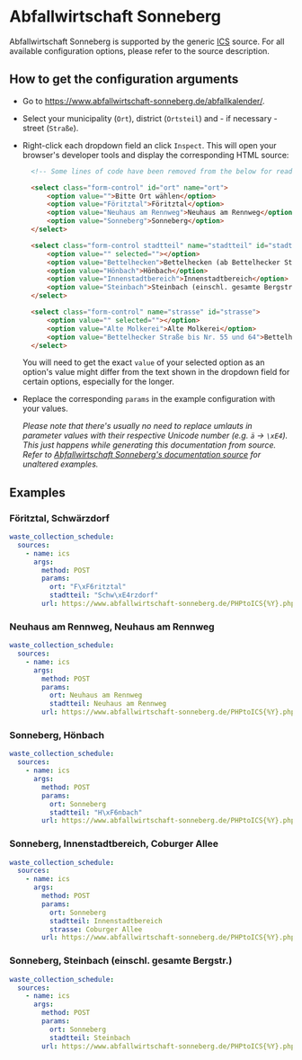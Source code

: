 # Abfallwirtschaft Sonneberg

Abfallwirtschaft Sonneberg is supported by the generic [ICS](/doc/source/ics.md) source. For all available configuration options, please refer to the source description.


## How to get the configuration arguments

- Go to <https://www.abfallwirtschaft-sonneberg.de/abfallkalender/>.
- Select your municipality (`Ort`), district (`Ortsteil`) and - if necessary - street (`Straße`).
- Right-click each dropdown field an click `Inspect`. This will open your browser's developer tools and display the corresponding HTML source:

  ```html
    <!-- Some lines of code have been removed from the below for readability -->

    <select class="form-control" id="ort" name="ort">
        <option value="">Bitte Ort wählen</option>
        <option value="Föritztal">Föritztal</option>
        <option value="Neuhaus am Rennweg">Neuhaus am Rennweg</option>
        <option value="Sonneberg">Sonneberg</option>
    </select>

    <select class="form-control stadtteil" name="stadtteil" id="stadtteil">
        <option value="" selected=""></option>
        <option value="Bettelhecken">Bettelhecken (ab Bettelhecker Straße Nr. 57 und 66)</option>
        <option value="Hönbach">Hönbach</option>
        <option value="Innenstadtbereich">Innenstadtbereich</option>
        <option value="Steinbach">Steinbach (einschl. gesamte Bergstr.)</option>
    </select>

    <select class="form-control" name="strasse" id="strasse">
        <option value="" selected=""></option>
        <option value="Alte Molkerei">Alte Molkerei</option>
        <option value="Bettelhecker Straße bis Nr. 55 und 64">Bettelhecker Straße bis Nr. 55 und 64 (Coburger Allee bis Eisenbahnbrücke)</option>
    </select>
  ```

  You will need to get the exact `value` of your selected option as an option's value might differ from the text shown in the dropdown field for certain options, especially for the longer.
  
- Replace the corresponding `params` in the example configuration with your values.

  *Please note that there's usually no need to replace umlauts in parameter values with their respective Unicode number (e.g. `ä` -> `\xE4`).*
  *This just happens while generating this documentation from source.*
  *Refer to [Abfallwirtschaft Sonneberg's documentation source](/doc/ics/yaml/abfallwirtschaft_sonneberg_de.yaml) for unaltered examples.*

## Examples

### Föritztal, Schwärzdorf

```yaml
waste_collection_schedule:
  sources:
    - name: ics
      args:
        method: POST
        params:
          ort: "F\xF6ritztal"
          stadtteil: "Schw\xE4rzdorf"
        url: https://www.abfallwirtschaft-sonneberg.de/PHPtoICS{%Y}.php
```
### Neuhaus am Rennweg, Neuhaus am Rennweg

```yaml
waste_collection_schedule:
  sources:
    - name: ics
      args:
        method: POST
        params:
          ort: Neuhaus am Rennweg
          stadtteil: Neuhaus am Rennweg
        url: https://www.abfallwirtschaft-sonneberg.de/PHPtoICS{%Y}.php
```
### Sonneberg, Hönbach

```yaml
waste_collection_schedule:
  sources:
    - name: ics
      args:
        method: POST
        params:
          ort: Sonneberg
          stadtteil: "H\xF6nbach"
        url: https://www.abfallwirtschaft-sonneberg.de/PHPtoICS{%Y}.php
```
### Sonneberg, Innenstadtbereich, Coburger Allee

```yaml
waste_collection_schedule:
  sources:
    - name: ics
      args:
        method: POST
        params:
          ort: Sonneberg
          stadtteil: Innenstadtbereich
          strasse: Coburger Allee
        url: https://www.abfallwirtschaft-sonneberg.de/PHPtoICS{%Y}.php
```
### Sonneberg, Steinbach (einschl. gesamte Bergstr.)

```yaml
waste_collection_schedule:
  sources:
    - name: ics
      args:
        method: POST
        params:
          ort: Sonneberg
          stadtteil: Steinbach
        url: https://www.abfallwirtschaft-sonneberg.de/PHPtoICS{%Y}.php
```
